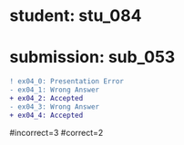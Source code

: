 # student: stu_084
# submission: sub_053

```diff
! ex04_0: Presentation Error
- ex04_1: Wrong Answer
+ ex04_2: Accepted
- ex04_3: Wrong Answer
+ ex04_4: Accepted
```
#incorrect=3
#correct=2
